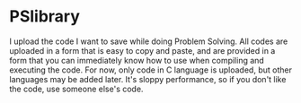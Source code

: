 # PSlibrary

I upload the code I want to save while doing Problem Solving.
All codes are uploaded in a form that is easy to copy and paste, and are provided in a form that you can immediately know how to use when compiling and executing the code.
For now, only code in C language is uploaded, but other languages may be added later.
It's sloppy performance, so if you don't like the code, use someone else's code.